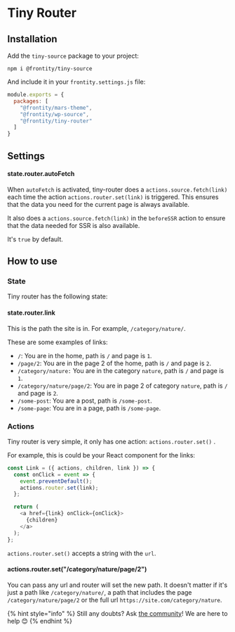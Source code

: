 # Tiny Router

## Installation

Add the `tiny-source` package to your project:

```text
npm i @frontity/tiny-source
```

And include it in your `frontity.settings.js` file:

```javascript
module.exports = {
  packages: [
    "@frontity/mars-theme",
    "@frontity/wp-source",
    "@frontity/tiny-router"
  ]
}
```

## Settings

#### state.router.autoFetch

When `autoFetch` is activated, tiny-router does a `actions.source.fetch(link)` each time the action `actions.router.set(link)` is triggered. This ensures that the data you need for the current page is always available. 

It also does a `actions.source.fetch(link)` in the `beforeSSR` action to ensure that the data needed for SSR is also available.

It's `true` by default.

## How to use

### State

Tiny router has the following state:

#### state.router.link

This is the path the site is in. For example, `/category/nature/`. 

These are some examples of links:

* `/`: You are in the home, path is `/` and page is `1`.
* `/page/2`: You are in the page 2 of the home, path is `/` and page is `2`.
* `/category/nature:` You are in the category `nature`, path is `/` and page is `1`.
* `/category/nature/page/2`: You are in page 2 of category `nature`, path is `/` and page is `2`.
* `/some-post`: You are a post, path is `/some-post`. 
* `/some-page`: You are in a page, path is `/some-page`.

### Actions

Tiny router is very simple, it only has one action: `actions.router.set()` .

For example, this is could be your React component for the links:

```javascript
const Link = ({ actions, children, link }) => {
  const onClick = event => {
    event.preventDefault();
    actions.router.set(link);
  };

  return (
    <a href={link} onClick={onClick}>
      {children}
    </a>
  );
};
```

`actions.router.set()` accepts a string with the `url`.

#### actions.router.set\("/category/nature/page/2"\)

You can pass any url and router will set the new path. It doesn't matter if it's just a path like `/category/nature/`, a path that includes the page `/category/nature/page/2` or the full url `https://site.com/category/nature`.



{% hint style="info" %}
Still any doubts? Ask [the community](https://community.frontity.org/)! We are here to help 😊
{% endhint %}

